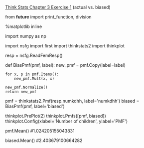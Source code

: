 [Think Stats Chapter 3 Exercise 1](http://greenteapress.com/thinkstats2/html/thinkstats2004.html#toc31) (actual vs. biased)

>> 
from __future__ import print_function, division

%matplotlib inline

import numpy as np

import nsfg
import first
import thinkstats2
import thinkplot

resp = nsfg.ReadFemResp()

def BiasPmf(pmf, label):
    new_pmf = pmf.Copy(label=label)

    for x, p in pmf.Items():
        new_pmf.Mult(x, x)
        
    new_pmf.Normalize()
    return new_pmf

pmf = thinkstats2.Pmf(resp.numkdhh, label='numkdhh')
biased = BiasPmf(pmf, label='biased')

thinkplot.PrePlot(2)
thinkplot.Pmfs([pmf, biased])
thinkplot.Config(xlabel='Number of children', ylabel='PMF')

pmf.Mean() #1.024205155043831

biased.Mean() #2.403679100664282
